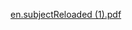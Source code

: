 [en.subjectReloaded (1).pdf](https://github.com/user-attachments/files/17227196/en.subjectReloaded.1.pdf)
